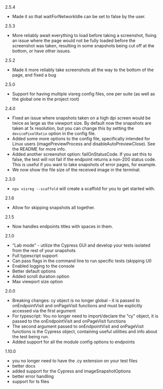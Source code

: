 2.5.4
- Made it so that waitForNetworkIdle can be set to false by the user.

2.5.3
- More reliably await everything to load before taking a screenshot, fixing an issue where the page would not be fully loaded before the screenshot was taken, resulting in some snapshots being cut off at the bottom, or have other issues.

2.5.2
- Made it more reliably take screenshots all the way to the bottom of the page, and fixed a bug

2.5.0
- Support for having multiple visreg config files, one per suite (as well as the global one in the project root)
  
2.4.0
- Fixed an issue where snapshots taken on a high dpi screen would be twice as large as the viewport size. By default now the snapshots are taken at 1x resolution, but you can change this by setting the `devicePixelRatio` option in the config file.
- Added some more options to the config file, specifically intended for Linux users (imagePreviewProcess and disableAutoPreviewClose). See the README for more info.
- Added another screenshot option: failOnStatusCode. If you set this to false, the test will not fail if the endpoint returns a non-200 status code. This is useful if you want to take snapshots of error pages, for example.
- We now show the file size of the received image in the terminal.

2.3.0
- `npx visreg --scaffold` will create a scaffold for you to get started with.

2.1.6
- Allow for skipping snapshots all together.

2.1.5
- Now handles endpoints titles with spaces in them.

2.1.0
- "Lab mode" - utilize the Cypress GUI and develop your tests isolated from the rest of your snapshots
- Full typescript support
- Can pass flags in the command line to run specific tests (skipping UI)
- Enabled logging to the console
- Better default options
- Added scroll duration option
- Max viewport size option

2.0.0
- Breaking changes: cy object is no longer global - it is passed to onEndpointVisit and onPageVisit functions and must be explicitly accessed via the first argument
- For typescript: You no longer need to import/declare the "cy" object, it is passed to the onEndpointVisit and onPageVisit functions
- The second argument passed to onEndpointVisit and onPageVisit functions is the Cypress object, containing useful utilities  and info about the test being run.
- Added support for all the module config options to endpoints

1.10.0
- you no longer need to have the .cy extension on your test files
- better docs
- added support for the Cypress and imageSnapshotOptions
- better error handling
- support for ts files
